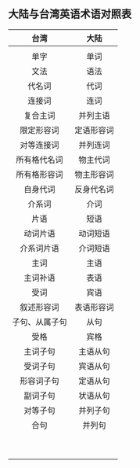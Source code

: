 ## 大陆与台湾英语术语对照表

| 台湾 | 大陆 |
| :---: | :---: |
|  |  |
| 单字 | 单词 |
| 文法 | 语法 |
| 代名词 | 代词 |
| 连接词 | 连词 |
| 复合主词 | 并列主语 |
| 限定形容词 | 定语形容词 |
| 对等连接词 | 并列连词 |
| 所有格代名词 | 物主代词 |
| 所有格形容词 | 物主形容词 |
| 自身代词 | 反身代名词 |
| 介系词 | 介词 |
| 片语 | 短语 |
| 动词片语 | 动词短语 |
| 介系词片语 | 介词短语 |
| 主词 | 主语 |
| 主词补语 | 表语 |
| 受词 | 宾语 |
| 叙述形容词 | 表语形容词 |
| 子句、从属子句 | 从句 |
| 受格 | 宾格 |
| 主词子句 | 主语从句 |
| 受词子句 | 宾语从句 |
| 形容词子句 | 定语从句 |
| 副词子句 | 状语从句 |
| 对等子句 | 并列子句 |
| 合句 | 并列句 |
|  |  |
|  |  |
|  |  |
|  |  |
|  |  |
|  |  |
|  |  |
|  |  |
|  |  |



